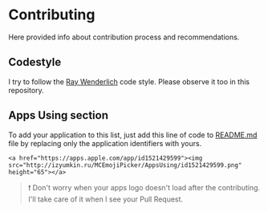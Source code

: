 # Contributing

Here provided info about contribution process and recommendations.

## Codestyle

I try to follow the [Ray Wenderlich](https://github.com/RedMadRobot/RMR-swift-style-guide) code style. Please observe it too in this repository.

## Apps Using section

To add your application to this list, just add this line of code to [README.md](https://github.com/izyumkin/MCEmojiPicker/blob/main/README.md) file by replacing only the application identifiers with yours.

```
<a href="https://apps.apple.com/app/id1521429599"><img src="http://izyumkin.ru/MCEmojiPicker/AppsUsing/id1521429599.png" height="65"></a>
```

> ❗️ Don't worry when your apps logo doesn't load after the contributing. I'll take care of it when I see your Pull Request.
